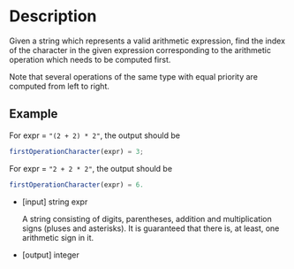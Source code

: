 # Description
Given a string which represents a valid arithmetic expression, find the index of the character in the given expression corresponding to the arithmetic operation which needs to be computed first.

Note that several operations of the same type with equal priority are computed from left to right.

## Example
For expr = `"(2 + 2) * 2"`, the output should be

```javascript
firstOperationCharacter(expr) = 3;
```

For expr = `"2 + 2 * 2"`, the output should be

```javascript
firstOperationCharacter(expr) = 6.
```

- [input] string expr

  A string consisting of digits, parentheses, addition and multiplication signs (pluses and asterisks). It is guaranteed that there is, at least, one arithmetic sign in it.

- [output] integer
